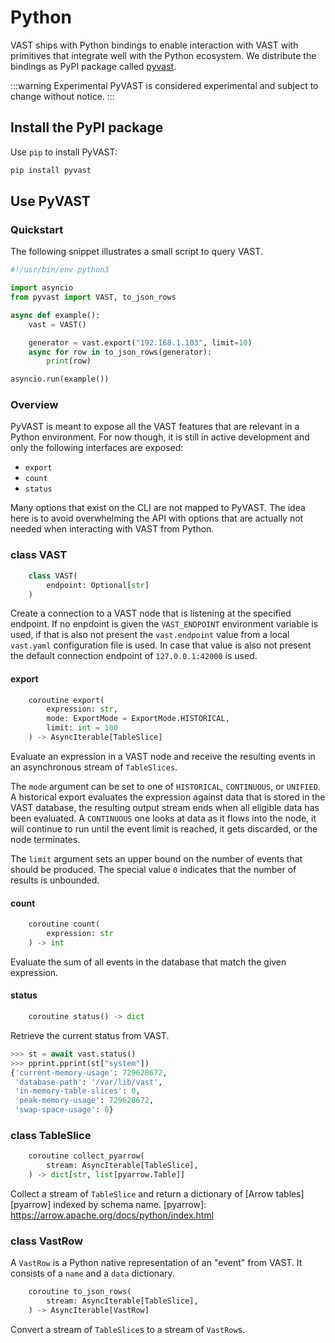 # Python

VAST ships with Python bindings to enable interaction with VAST with primitives
that integrate well with the Python ecosystem. We distribute the bindings as
PyPI package called [pyvast][pypi-page].

[pypi-page]: https://pypi.org/project/pyvast/

:::warning Experimental
PyVAST is considered experimental and subject to change without notice.
:::

## Install the PyPI package

Use `pip` to install PyVAST:

```bash
pip install pyvast
```

## Use PyVAST

### Quickstart

The following snippet illustrates a small script to query VAST.

```py
#!/usr/bin/env python3

import asyncio
from pyvast import VAST, to_json_rows

async def example():
    vast = VAST()

    generator = vast.export("192.168.1.103", limit=10)
    async for row in to_json_rows(generator):
        print(row)

asyncio.run(example())
```

### Overview

PyVAST is meant to expose all the VAST features that are relevant in a Python
environment. For now though, it is still in active development and only the
following interfaces are exposed:
- `export`
- `count`
- `status`

Many options that exist on the CLI are not mapped to PyVAST. The idea here is to
avoid overwhelming the API with options that are actually not needed when
interacting with VAST from Python.

### class VAST

```py
    class VAST(
        endpoint: Optional[str]
    )
```

Create a connection to a VAST node that is listening at the specified endpoint.
If no enpdoint is given the `VAST_ENDPOINT` environment variable is used, if
that is also not present the `vast.endpoint` value from a local `vast.yaml`
configuration file is used. In case that value is also not present the default
connection endpoint of `127.0.0.1:42000` is used.

#### export

```py
    coroutine export(
        expression: str,
        mode: ExportMode = ExportMode.HISTORICAL,
        limit: int = 100
    ) -> AsyncIterable[TableSlice]
```

Evaluate an expression in a VAST node and receive the resulting events in an
asynchronous stream of `TableSlices`.

The `mode` argument can be set to one of `HISTORICAL`, `CONTINUOUS`, or
`UNIFIED`. A historical export evaluates the expression against data
that is stored in the VAST database, the resulting output stream ends
when all eligible data has been evaluated. A `CONTINUOUS` one looks at data
as it flows into the node, it will continue to run until the event limit is
reached, it gets discarded, or the node terminates.

The `limit` argument sets an upper bound on the number of events that should
be produced. The special value `0` indicates that the number of results is
unbounded.

#### count

```py
    coroutine count(
        expression: str
    ) -> int
```

Evaluate the sum of all events in the database that match the given expression.

#### status

```py
    coroutine status() -> dict
```

Retrieve the current status from VAST.

```py
>>> st = await vast.status()
>>> pprint.pprint(st["system"])
{'current-memory-usage': 729628672,
 'database-path': '/var/lib/vast',
 'in-memory-table-slices': 0,
 'peak-memory-usage': 729628672,
 'swap-space-usage': 0}
```

### class TableSlice

```py
    coroutine collect_pyarrow(
        stream: AsyncIterable[TableSlice],
    ) -> dict[str, list[pyarrow.Table]]
```

Collect a stream of `TableSlice` and return a dictionary of [Arrow
tables][pyarrow] indexed by schema name.
[pyarrow]: https://arrow.apache.org/docs/python/index.html

### class VastRow

A `VastRow` is a Python native representation of an "event" from VAST. It
consists of a `name` and a `data` dictionary.

```py
    coroutine to_json_rows(
        stream: AsyncIterable[TableSlice],
    ) -> AsyncIterable[VastRow]
```

Convert a stream of `TableSlice`s to a stream of `VastRow`s.
